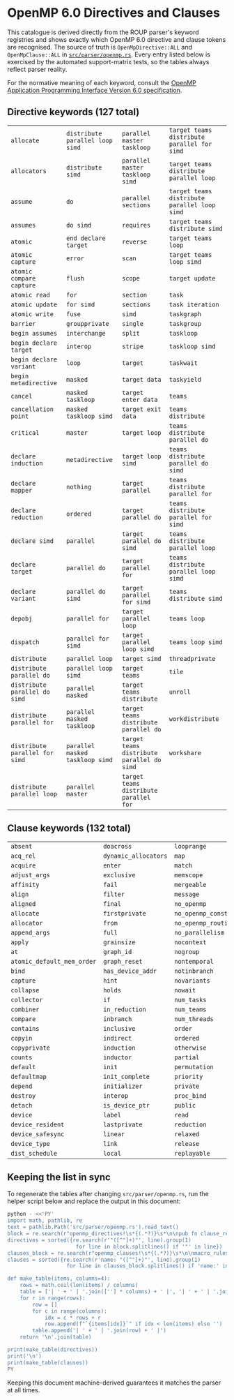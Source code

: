 # OpenMP 6.0 Directives and Clauses

This catalogue is derived directly from the ROUP parser's keyword registries and
shows exactly which OpenMP 6.0 directive and clause tokens are recognised.  The
source of truth is `OpenMpDirective::ALL` and `OpenMpClause::ALL` in
[`src/parser/openmp.rs`](../../../src/parser/openmp.rs).  Every entry listed
below is exercised by the automated support-matrix tests, so the tables always
reflect parser reality.

For the normative meaning of each keyword, consult the
[OpenMP Application Programming Interface Version 6.0 specification](https://www.openmp.org/wp-content/uploads/OpenMP-API-Specification-6-0.pdf).

## Directive keywords (127 total)

|  |  |  |  |
| --- | --- | --- | --- |
| `allocate` | `distribute parallel loop simd` | `parallel master taskloop` | `target teams distribute parallel for simd` |
| `allocators` | `distribute simd` | `parallel master taskloop simd` | `target teams distribute parallel loop` |
| `assume` | `do` | `parallel sections` | `target teams distribute parallel loop simd` |
| `assumes` | `do simd` | `requires` | `target teams distribute simd` |
| `atomic` | `end declare target` | `reverse` | `target teams loop` |
| `atomic capture` | `error` | `scan` | `target teams loop simd` |
| `atomic compare capture` | `flush` | `scope` | `target update` |
| `atomic read` | `for` | `section` | `task` |
| `atomic update` | `for simd` | `sections` | `task iteration` |
| `atomic write` | `fuse` | `simd` | `taskgraph` |
| `barrier` | `groupprivate` | `single` | `taskgroup` |
| `begin assumes` | `interchange` | `split` | `taskloop` |
| `begin declare target` | `interop` | `stripe` | `taskloop simd` |
| `begin declare variant` | `loop` | `target` | `taskwait` |
| `begin metadirective` | `masked` | `target data` | `taskyield` |
| `cancel` | `masked taskloop` | `target enter data` | `teams` |
| `cancellation point` | `masked taskloop simd` | `target exit data` | `teams distribute` |
| `critical` | `master` | `target loop` | `teams distribute parallel do` |
| `declare induction` | `metadirective` | `target loop simd` | `teams distribute parallel do simd` |
| `declare mapper` | `nothing` | `target parallel` | `teams distribute parallel for` |
| `declare reduction` | `ordered` | `target parallel do` | `teams distribute parallel for simd` |
| `declare simd` | `parallel` | `target parallel do simd` | `teams distribute parallel loop` |
| `declare target` | `parallel do` | `target parallel for` | `teams distribute parallel loop simd` |
| `declare variant` | `parallel do simd` | `target parallel for simd` | `teams distribute simd` |
| `depobj` | `parallel for` | `target parallel loop` | `teams loop` |
| `dispatch` | `parallel for simd` | `target parallel loop simd` | `teams loop simd` |
| `distribute` | `parallel loop` | `target simd` | `threadprivate` |
| `distribute parallel do` | `parallel loop simd` | `target teams` | `tile` |
| `distribute parallel do simd` | `parallel masked` | `target teams distribute` | `unroll` |
| `distribute parallel for` | `parallel masked taskloop` | `target teams distribute parallel do` | `workdistribute` |
| `distribute parallel for simd` | `parallel masked taskloop simd` | `target teams distribute parallel do simd` | `workshare` |
| `distribute parallel loop` | `parallel master` | `target teams distribute parallel for` |  |

## Clause keywords (132 total)

|  |  |  |  |
| --- | --- | --- | --- |
| `absent` | `doacross` | `looprange` | `reproducible` |
| `acq_rel` | `dynamic_allocators` | `map` | `reverse` |
| `acquire` | `enter` | `match` | `reverse_offload` |
| `adjust_args` | `exclusive` | `memscope` | `safelen` |
| `affinity` | `fail` | `mergeable` | `safesync` |
| `align` | `filter` | `message` | `schedule` |
| `aligned` | `final` | `no_openmp` | `self_maps` |
| `allocate` | `firstprivate` | `no_openmp_constructs` | `seq_cst` |
| `allocator` | `from` | `no_openmp_routines` | `severity` |
| `append_args` | `full` | `no_parallelism` | `shared` |
| `apply` | `grainsize` | `nocontext` | `simd` |
| `at` | `graph_id` | `nogroup` | `simdlen` |
| `atomic_default_mem_order` | `graph_reset` | `nontemporal` | `sizes` |
| `bind` | `has_device_addr` | `notinbranch` | `task_reduction` |
| `capture` | `hint` | `novariants` | `thread_limit` |
| `collapse` | `holds` | `nowait` | `threads` |
| `collector` | `if` | `num_tasks` | `threadset` |
| `combiner` | `in_reduction` | `num_teams` | `tile` |
| `compare` | `inbranch` | `num_threads` | `to` |
| `contains` | `inclusive` | `order` | `transparent` |
| `copyin` | `indirect` | `ordered` | `unified_address` |
| `copyprivate` | `induction` | `otherwise` | `unified_shared_memory` |
| `counts` | `inductor` | `partial` | `uniform` |
| `default` | `init` | `permutation` | `unroll` |
| `defaultmap` | `init_complete` | `priority` | `untied` |
| `depend` | `initializer` | `private` | `update` |
| `destroy` | `interop` | `proc_bind` | `use` |
| `detach` | `is_device_ptr` | `public` | `use_device_addr` |
| `device` | `label` | `read` | `use_device_ptr` |
| `device_resident` | `lastprivate` | `reduction` | `uses_allocators` |
| `device_safesync` | `linear` | `relaxed` | `weak` |
| `device_type` | `link` | `release` | `when` |
| `dist_schedule` | `local` | `replayable` | `write` |

## Keeping the list in sync

To regenerate the tables after changing `src/parser/openmp.rs`, run the helper
script below and replace the output in this document:

```bash
python - <<'PY'
import math, pathlib, re
text = pathlib.Path('src/parser/openmp.rs').read_text()
block = re.search(r"openmp_directives!\s*{(.*?)}\s*\n\npub fn clause_registry", text, re.S).group(1)
directives = sorted({re.search(r'"([^"]+)"', line).group(1)
                      for line in block.splitlines() if '"' in line})
clauses_block = re.search(r"openmp_clauses!\s*{(.*?)}\s*\n\nmacro_rules!", text, re.S).group(1)
clauses = sorted({re.search(r'name: "([^"]+)"', line).group(1)
                   for line in clauses_block.splitlines() if 'name:' in line})

def make_table(items, columns=4):
    rows = math.ceil(len(items) / columns)
    table = ['| ' + ' | '.join([''] * columns) + ' |', '| ' + ' | '.join(['---'] * columns) + ' |']
    for r in range(rows):
        row = []
        for c in range(columns):
            idx = c * rows + r
            row.append(f"`{items[idx]}`" if idx < len(items) else '')
        table.append('| ' + ' | '.join(row) + ' |')
    return '\n'.join(table)

print(make_table(directives))
print('\n')
print(make_table(clauses))
PY
```

Keeping this document machine-derived guarantees it matches the parser at all
times.
